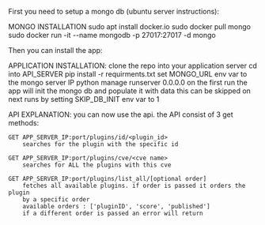 
First you need to setup a mongo db (ubuntu server instructions):

MONGO INSTALLATION
   sudo apt install docker.io
   sudo docker pull mongo
   sudo docker run -it --name mongodb -p 27017:27017 -d mongo


Then you can install the app:

APPLICATION INSTALLATION:
    clone the repo into your application server
    cd into API_SERVER
    pip install -r requirments.txt
    set MONGO_URL env var to the mongo server IP
    python manage runserver 0.0.0.0
    on the first run the app will init the mongo db and populate it with data
    this can be skipped on next runs by setting SKIP_DB_INIT env var to 1


API EXPLANATION:
    you can now use the api.
    the API consist of 3 get methods:

    GET APP_SERVER_IP:port/plugins/id/<plugin_id>
        searches for the plugin with the specific id

    GET APP_SERVER_IP:port/plugins/cve/<cve name>
        searches for ALL the plugins with this cve

    GET APP_SERVER_IP:port/plugins/list_all/[optional order]
        fetches all available plugins. if order is passed it orders the plugin
        by a specific order
        available orders : ['pluginID', 'score', 'published']
        if a different order is passed an error will return





